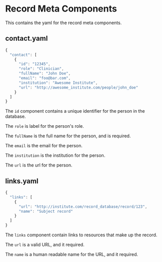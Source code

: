 # Record Meta Components

This contains the yaml for the record meta components.

## contact.yaml

```javascript
{
  "contact": [
    {
      "id": "12345",
      "role": "Clinician",
      "fullName": "John Doe",
      "email": "foo@bar.com",
      "institution": "Awesome Institute",
      "url": "http://awesome_institute.com/people/john_doe"
    }
  ]
}
```

The `id` component contains a unique identifier for the person in the database.

The `role` is label for the person's role.

The `fullName` is the full name for the person, and is required.

The `email` is the email for the person.

The `institution` is the institution for the person.

The `url` is the url for the person.

## links.yaml

```javascript
{
  "links": [
    {
      "url": "http://institute.com/record_database/record/123",
      "name": "Subject record"
    }
  ]
}
```

The `links` component contain links to resources that make up the record.

The `url` is a valid URL, and it required.

The `name` is a human readable name for the URL, and it required.

